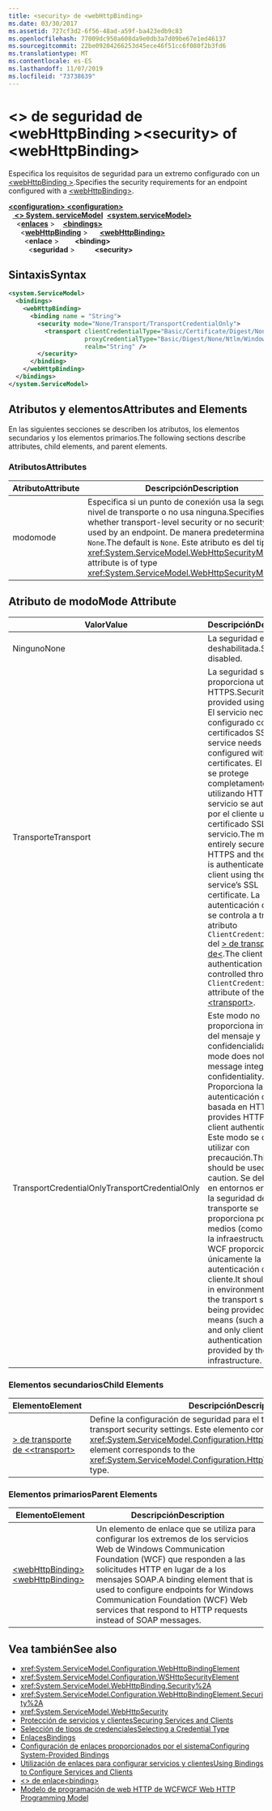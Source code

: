 ```yaml
---
title: <security> de <webHttpBinding>
ms.date: 03/30/2017
ms.assetid: 727cf3d2-6f56-48ad-a59f-ba423edb9c83
ms.openlocfilehash: 77009dc950a608da9e0db3a7d09be67e1ed46137
ms.sourcegitcommit: 22be09204266253d45ece46f51cc6f080f2b3fd6
ms.translationtype: MT
ms.contentlocale: es-ES
ms.lasthandoff: 11/07/2019
ms.locfileid: "73738639"
---
```

# <a name="security-of-webhttpbinding"></a><span data-ttu-id="44ff1-102">\<> de seguridad de \<webHttpBinding ></span><span class="sxs-lookup"><span data-stu-id="44ff1-102">\<security> of \<webHttpBinding></span></span>
<span data-ttu-id="44ff1-103">Especifica los requisitos de seguridad para un extremo configurado con un [\<webHttpBinding >](webhttpbinding.md).</span><span class="sxs-lookup"><span data-stu-id="44ff1-103">Specifies the security requirements for an endpoint configured with a [\<webHttpBinding>](webhttpbinding.md).</span></span>  
  
<span data-ttu-id="44ff1-104">[ **\<configuration>** ](../configuration-element.md)</span><span class="sxs-lookup"><span data-stu-id="44ff1-104">[**\<configuration>**](../configuration-element.md)</span></span>\
<span data-ttu-id="44ff1-105">&nbsp;&nbsp;[ **\<> System. serviceModel**](system-servicemodel.md)</span><span class="sxs-lookup"><span data-stu-id="44ff1-105">&nbsp;&nbsp;[**\<system.serviceModel>**](system-servicemodel.md)</span></span>\
<span data-ttu-id="44ff1-106">&nbsp;&nbsp;&nbsp;&nbsp;\<[**enlaces**](bindings.md) ></span><span class="sxs-lookup"><span data-stu-id="44ff1-106">&nbsp;&nbsp;&nbsp;&nbsp;[**\<bindings>**](bindings.md)</span></span>\
<span data-ttu-id="44ff1-107">&nbsp;&nbsp;&nbsp;&nbsp;&nbsp;&nbsp;\<[**webHttpBinding**](webhttpbinding.md) ></span><span class="sxs-lookup"><span data-stu-id="44ff1-107">&nbsp;&nbsp;&nbsp;&nbsp;&nbsp;&nbsp;[**\<webHttpBinding>**](webhttpbinding.md)</span></span>\
<span data-ttu-id="44ff1-108">&nbsp;&nbsp;&nbsp;&nbsp;&nbsp;&nbsp;&nbsp;&nbsp;\<**enlace** ></span><span class="sxs-lookup"><span data-stu-id="44ff1-108">&nbsp;&nbsp;&nbsp;&nbsp;&nbsp;&nbsp;&nbsp;&nbsp;**\<binding>**</span></span>\
<span data-ttu-id="44ff1-109">&nbsp;&nbsp;&nbsp;&nbsp;&nbsp;&nbsp;&nbsp;&nbsp;&nbsp;&nbsp;\<**seguridad** ></span><span class="sxs-lookup"><span data-stu-id="44ff1-109">&nbsp;&nbsp;&nbsp;&nbsp;&nbsp;&nbsp;&nbsp;&nbsp;&nbsp;&nbsp;**\<security>**</span></span>  
  
## <a name="syntax"></a><span data-ttu-id="44ff1-110">Sintaxis</span><span class="sxs-lookup"><span data-stu-id="44ff1-110">Syntax</span></span>  
  
```xml  
<system.ServiceModel>
  <bindings>
    <webHttpBinding>
      <binding name = "String">
        <security mode="None/Transport/TransportCredentialOnly">
          <transport clientCredentialType="Basic/Certificate/Digest/None/Ntlm/Windows"
                     proxyCredentialType="Basic/Digest/None/Ntlm/Windows"
                     realm="String" />
        </security>
      </binding>
    </webHttpBinding>
  </bindings>
</system.ServiceModel>
```  
  
## <a name="attributes-and-elements"></a><span data-ttu-id="44ff1-111">Atributos y elementos</span><span class="sxs-lookup"><span data-stu-id="44ff1-111">Attributes and Elements</span></span>  
 <span data-ttu-id="44ff1-112">En las siguientes secciones se describen los atributos, los elementos secundarios y los elementos primarios.</span><span class="sxs-lookup"><span data-stu-id="44ff1-112">The following sections describe attributes, child elements, and parent elements.</span></span>  
  
### <a name="attributes"></a><span data-ttu-id="44ff1-113">Atributos</span><span class="sxs-lookup"><span data-stu-id="44ff1-113">Attributes</span></span>  
  
|<span data-ttu-id="44ff1-114">Atributo</span><span class="sxs-lookup"><span data-stu-id="44ff1-114">Attribute</span></span>|<span data-ttu-id="44ff1-115">Descripción</span><span class="sxs-lookup"><span data-stu-id="44ff1-115">Description</span></span>|  
|---------------|-----------------|  
|<span data-ttu-id="44ff1-116">modo</span><span class="sxs-lookup"><span data-stu-id="44ff1-116">mode</span></span>|<span data-ttu-id="44ff1-117">Especifica si un punto de conexión usa la seguridad a nivel de transporte o no usa ninguna.</span><span class="sxs-lookup"><span data-stu-id="44ff1-117">Specifies whether transport-level security or no security is used by an endpoint.</span></span> <span data-ttu-id="44ff1-118">De manera predeterminada, es `None`.</span><span class="sxs-lookup"><span data-stu-id="44ff1-118">The default is `None`.</span></span> <span data-ttu-id="44ff1-119">Este atributo es del tipo <xref:System.ServiceModel.WebHttpSecurityMode>.</span><span class="sxs-lookup"><span data-stu-id="44ff1-119">This attribute is of type <xref:System.ServiceModel.WebHttpSecurityMode>.</span></span>|  
  
## <a name="mode-attribute"></a><span data-ttu-id="44ff1-120">Atributo de modo</span><span class="sxs-lookup"><span data-stu-id="44ff1-120">Mode Attribute</span></span>  
  
|<span data-ttu-id="44ff1-121">Valor</span><span class="sxs-lookup"><span data-stu-id="44ff1-121">Value</span></span>|<span data-ttu-id="44ff1-122">Descripción</span><span class="sxs-lookup"><span data-stu-id="44ff1-122">Description</span></span>|  
|-----------|-----------------|  
|<span data-ttu-id="44ff1-123">Ninguno</span><span class="sxs-lookup"><span data-stu-id="44ff1-123">None</span></span>|<span data-ttu-id="44ff1-124">La seguridad está deshabilitada.</span><span class="sxs-lookup"><span data-stu-id="44ff1-124">Security is disabled.</span></span>|  
|<span data-ttu-id="44ff1-125">Transporte</span><span class="sxs-lookup"><span data-stu-id="44ff1-125">Transport</span></span>|<span data-ttu-id="44ff1-126">La seguridad se proporciona utilizando HTTPS.</span><span class="sxs-lookup"><span data-stu-id="44ff1-126">Security is provided using HTTPS.</span></span> <span data-ttu-id="44ff1-127">El servicio necesita ser configurado con certificados SSL.</span><span class="sxs-lookup"><span data-stu-id="44ff1-127">The service needs to be configured with SSL certificates.</span></span> <span data-ttu-id="44ff1-128">El mensaje se protege completamente utilizando HTTPS y el servicio se autentica por el cliente usando el certificado SSL del servicio.</span><span class="sxs-lookup"><span data-stu-id="44ff1-128">The message is entirely secured using HTTPS and the service is authenticated by the client using the service’s SSL certificate.</span></span> <span data-ttu-id="44ff1-129">La autenticación del cliente se controla a través del atributo `ClientCredentialType` del [> de transporte de\<](transport-of-webhttpbinding.md).</span><span class="sxs-lookup"><span data-stu-id="44ff1-129">The client authentication is controlled through the `ClientCredentialType` attribute of the [\<transport>](transport-of-webhttpbinding.md).</span></span>|  
|<span data-ttu-id="44ff1-130">TransportCredentialOnly</span><span class="sxs-lookup"><span data-stu-id="44ff1-130">TransportCredentialOnly</span></span>|<span data-ttu-id="44ff1-131">Este modo no proporciona integridad del mensaje y confidencialidad.</span><span class="sxs-lookup"><span data-stu-id="44ff1-131">This mode does not provide message integrity and confidentiality.</span></span> <span data-ttu-id="44ff1-132">Proporciona la autenticación del cliente basada en HTTP.</span><span class="sxs-lookup"><span data-stu-id="44ff1-132">It provides HTTP-based client authentication.</span></span> <span data-ttu-id="44ff1-133">Este modo se debe utilizar con precaución.</span><span class="sxs-lookup"><span data-stu-id="44ff1-133">This mode should be used with caution.</span></span> <span data-ttu-id="44ff1-134">Se debe usar en entornos en los que la seguridad de transporte se proporciona por otros medios (como IPSec) y la infraestructura de WCF proporciona únicamente la autenticación del cliente.</span><span class="sxs-lookup"><span data-stu-id="44ff1-134">It should be used in environments where the transport security is being provided by other means (such as IPSec) and only client authentication is provided by the WCF infrastructure.</span></span>|  
  
### <a name="child-elements"></a><span data-ttu-id="44ff1-135">Elementos secundarios</span><span class="sxs-lookup"><span data-stu-id="44ff1-135">Child Elements</span></span>  
  
|<span data-ttu-id="44ff1-136">Elemento</span><span class="sxs-lookup"><span data-stu-id="44ff1-136">Element</span></span>|<span data-ttu-id="44ff1-137">Descripción</span><span class="sxs-lookup"><span data-stu-id="44ff1-137">Description</span></span>|  
|-------------|-----------------|  
|[<span data-ttu-id="44ff1-138">> de transporte de \<</span><span class="sxs-lookup"><span data-stu-id="44ff1-138">\<transport></span></span>](transport-of-webhttpbinding.md)|<span data-ttu-id="44ff1-139">Define la configuración de seguridad para el transporte.</span><span class="sxs-lookup"><span data-stu-id="44ff1-139">Defines the transport security settings.</span></span> <span data-ttu-id="44ff1-140">Este elemento corresponde al tipo <xref:System.ServiceModel.Configuration.HttpTransportSecurityElement>.</span><span class="sxs-lookup"><span data-stu-id="44ff1-140">This element corresponds to the <xref:System.ServiceModel.Configuration.HttpTransportSecurityElement> type.</span></span>|  
  
### <a name="parent-elements"></a><span data-ttu-id="44ff1-141">Elementos primarios</span><span class="sxs-lookup"><span data-stu-id="44ff1-141">Parent Elements</span></span>  
  
|<span data-ttu-id="44ff1-142">Elemento</span><span class="sxs-lookup"><span data-stu-id="44ff1-142">Element</span></span>|<span data-ttu-id="44ff1-143">Descripción</span><span class="sxs-lookup"><span data-stu-id="44ff1-143">Description</span></span>|  
|-------------|-----------------|  
|[<span data-ttu-id="44ff1-144">\<webHttpBinding></span><span class="sxs-lookup"><span data-stu-id="44ff1-144">\<webHttpBinding></span></span>](webhttpbinding.md)|<span data-ttu-id="44ff1-145">Un elemento de enlace que se utiliza para configurar los extremos de los servicios Web de Windows Communication Foundation (WCF) que responden a las solicitudes HTTP en lugar de a los mensajes SOAP.</span><span class="sxs-lookup"><span data-stu-id="44ff1-145">A binding element that is used to configure endpoints for Windows Communication Foundation (WCF) Web services that respond to HTTP requests instead of SOAP messages.</span></span>|  
  
## <a name="see-also"></a><span data-ttu-id="44ff1-146">Vea también</span><span class="sxs-lookup"><span data-stu-id="44ff1-146">See also</span></span>

- <xref:System.ServiceModel.Configuration.WebHttpBindingElement>
- <xref:System.ServiceModel.Configuration.WSHttpSecurityElement>
- <xref:System.ServiceModel.WebHttpBinding.Security%2A>
- <xref:System.ServiceModel.Configuration.WebHttpBindingElement.Security%2A>
- <xref:System.ServiceModel.WebHttpSecurity>
- [<span data-ttu-id="44ff1-147">Protección de servicios y clientes</span><span class="sxs-lookup"><span data-stu-id="44ff1-147">Securing Services and Clients</span></span>](../../../wcf/feature-details/securing-services-and-clients.md)
- [<span data-ttu-id="44ff1-148">Selección de tipos de credenciales</span><span class="sxs-lookup"><span data-stu-id="44ff1-148">Selecting a Credential Type</span></span>](../../../wcf/feature-details/selecting-a-credential-type.md)
- [<span data-ttu-id="44ff1-149">Enlaces</span><span class="sxs-lookup"><span data-stu-id="44ff1-149">Bindings</span></span>](../../../wcf/bindings.md)
- [<span data-ttu-id="44ff1-150">Configuración de enlaces proporcionados por el sistema</span><span class="sxs-lookup"><span data-stu-id="44ff1-150">Configuring System-Provided Bindings</span></span>](../../../wcf/feature-details/configuring-system-provided-bindings.md)
- [<span data-ttu-id="44ff1-151">Utilización de enlaces para configurar servicios y clientes</span><span class="sxs-lookup"><span data-stu-id="44ff1-151">Using Bindings to Configure Services and Clients</span></span>](../../../wcf/using-bindings-to-configure-services-and-clients.md)
- [<span data-ttu-id="44ff1-152">\<> de enlace</span><span class="sxs-lookup"><span data-stu-id="44ff1-152">\<binding></span></span>](bindings.md)
- [<span data-ttu-id="44ff1-153">Modelo de programación de web HTTP de WCF</span><span class="sxs-lookup"><span data-stu-id="44ff1-153">WCF Web HTTP Programming Model</span></span>](../../../wcf/feature-details/wcf-web-http-programming-model.md)
